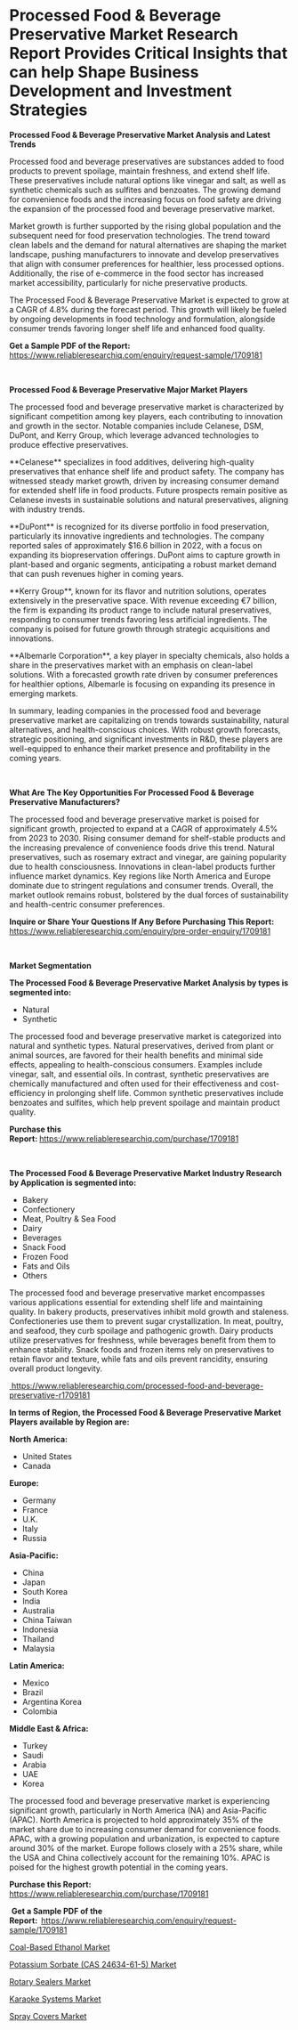 <p><h1>Processed Food & Beverage Preservative Market Research Report Provides Critical Insights that can help Shape Business Development and Investment Strategies</h1></p><p><strong>Processed Food & Beverage Preservative Market Analysis and Latest Trends</strong></p>
<p><p>Processed food and beverage preservatives are substances added to food products to prevent spoilage, maintain freshness, and extend shelf life. These preservatives include natural options like vinegar and salt, as well as synthetic chemicals such as sulfites and benzoates. The growing demand for convenience foods and the increasing focus on food safety are driving the expansion of the processed food and beverage preservative market. </p><p>Market growth is further supported by the rising global population and the subsequent need for food preservation technologies. The trend toward clean labels and the demand for natural alternatives are shaping the market landscape, pushing manufacturers to innovate and develop preservatives that align with consumer preferences for healthier, less processed options. Additionally, the rise of e-commerce in the food sector has increased market accessibility, particularly for niche preservative products.</p><p>The Processed Food & Beverage Preservative Market is expected to grow at a CAGR of 4.8% during the forecast period. This growth will likely be fueled by ongoing developments in food technology and formulation, alongside consumer trends favoring longer shelf life and enhanced food quality.</p></p>
<p><strong>Get a Sample PDF of the Report:&nbsp;</strong> <a href="https://www.reliableresearchiq.com/enquiry/request-sample/1709181?utm_campaign=1144&utm_medium=2&utm_source=Github&utm_content=ia&utm_term=21102024&utm_id=processed-food-beverage-preservative">https://www.reliableresearchiq.com/enquiry/request-sample/1709181</a></p>
<p>&nbsp;</p>
<p><strong>Processed Food & Beverage Preservative Major Market Players</strong></p>
<p><p>The processed food and beverage preservative market is characterized by significant competition among key players, each contributing to innovation and growth in the sector. Notable companies include Celanese, DSM, DuPont, and Kerry Group, which leverage advanced technologies to produce effective preservatives.</p><p>**Celanese** specializes in food additives, delivering high-quality preservatives that enhance shelf life and product safety. The company has witnessed steady market growth, driven by increasing consumer demand for extended shelf life in food products. Future prospects remain positive as Celanese invests in sustainable solutions and natural preservatives, aligning with industry trends.</p><p>**DuPont** is recognized for its diverse portfolio in food preservation, particularly its innovative ingredients and technologies. The company reported sales of approximately $16.6 billion in 2022, with a focus on expanding its biopreservation offerings. DuPont aims to capture growth in plant-based and organic segments, anticipating a robust market demand that can push revenues higher in coming years.</p><p>**Kerry Group**, known for its flavor and nutrition solutions, operates extensively in the preservative space. With revenue exceeding €7 billion, the firm is expanding its product range to include natural preservatives, responding to consumer trends favoring less artificial ingredients. The company is poised for future growth through strategic acquisitions and innovations.</p><p>**Albemarle Corporation**, a key player in specialty chemicals, also holds a share in the preservatives market with an emphasis on clean-label solutions. With a forecasted growth rate driven by consumer preferences for healthier options, Albemarle is focusing on expanding its presence in emerging markets.</p><p>In summary, leading companies in the processed food and beverage preservative market are capitalizing on trends towards sustainability, natural alternatives, and health-conscious choices. With robust growth forecasts, strategic positioning, and significant investments in R&D, these players are well-equipped to enhance their market presence and profitability in the coming years.</p></p>
<p>&nbsp;</p>
<p><strong>What Are The Key Opportunities For Processed Food & Beverage Preservative Manufacturers?</strong></p>
<p><p>The processed food and beverage preservative market is poised for significant growth, projected to expand at a CAGR of approximately 4.5% from 2023 to 2030. Rising consumer demand for shelf-stable products and the increasing prevalence of convenience foods drive this trend. Natural preservatives, such as rosemary extract and vinegar, are gaining popularity due to health consciousness. Innovations in clean-label products further influence market dynamics. Key regions like North America and Europe dominate due to stringent regulations and consumer trends. Overall, the market outlook remains robust, bolstered by the dual forces of sustainability and health-centric consumer preferences.</p></p>
<p><strong>Inquire or Share Your Questions If Any Before Purchasing This Report:</strong> <a href="https://www.reliableresearchiq.com/enquiry/pre-order-enquiry/1709181?utm_campaign=1144&utm_medium=2&utm_source=Github&utm_content=ia&utm_term=21102024&utm_id=processed-food-beverage-preservative">https://www.reliableresearchiq.com/enquiry/pre-order-enquiry/1709181</a></p>
<p>&nbsp;</p>
<p><strong>Market Segmentation</strong></p>
<p><strong>The Processed Food & Beverage Preservative Market Analysis by types is segmented into:</strong></p>
<p><ul><li>Natural</li><li>Synthetic</li></ul></p>
<p><p>The processed food and beverage preservative market is categorized into natural and synthetic types. Natural preservatives, derived from plant or animal sources, are favored for their health benefits and minimal side effects, appealing to health-conscious consumers. Examples include vinegar, salt, and essential oils. In contrast, synthetic preservatives are chemically manufactured and often used for their effectiveness and cost-efficiency in prolonging shelf life. Common synthetic preservatives include benzoates and sulfites, which help prevent spoilage and maintain product quality.</p></p>
<p><strong>Purchase this Report:&nbsp;</strong><a href="https://www.reliableresearchiq.com/purchase/1709181?utm_campaign=1144&utm_medium=2&utm_source=Github&utm_content=ia&utm_term=21102024&utm_id=processed-food-beverage-preservative">https://www.reliableresearchiq.com/purchase/1709181</a></p>
<p>&nbsp;</p>
<p><strong>The Processed Food & Beverage Preservative Market Industry Research by Application is segmented into:</strong></p>
<p><ul><li>Bakery</li><li>Confectionery</li><li>Meat, Poultry & Sea Food</li><li>Dairy</li><li>Beverages</li><li>Snack Food</li><li>Frozen Food</li><li>Fats and Oils</li><li>Others</li></ul></p>
<p><p>The processed food and beverage preservative market encompasses various applications essential for extending shelf life and maintaining quality. In bakery products, preservatives inhibit mold growth and staleness. Confectioneries use them to prevent sugar crystallization. In meat, poultry, and seafood, they curb spoilage and pathogenic growth. Dairy products utilize preservatives for freshness, while beverages benefit from them to enhance stability. Snack foods and frozen items rely on preservatives to retain flavor and texture, while fats and oils prevent rancidity, ensuring overall product longevity.</p></p>
<p><a href="https://www.reliableresearchiq.com/processed-food-and-beverage-preservative-r1709181?utm_campaign=1144&utm_medium=2&utm_source=Github&utm_content=ia&utm_term=21102024&utm_id=processed-food-beverage-preservative">&nbsp;https://www.reliableresearchiq.com/processed-food-and-beverage-preservative-r1709181</a></p>
<p><strong>In terms of Region, the Processed Food & Beverage Preservative Market Players available by Region are:</strong></p>
<p>
    <p> <strong> North America: </strong>
        <ul>
            <li>United States</li>
            <li>Canada</li>
        </ul>
        </p> 
    <p> <strong> Europe: </strong>
        <ul>
            <li>Germany</li>
            <li>France</li>
            <li>U.K.</li>
            <li>Italy</li>
            <li>Russia</li>
        </ul>
        </p> 
    <p> <strong> Asia-Pacific: </strong>
        <ul>
            <li>China</li>
            <li>Japan</li>
            <li>South Korea</li>
            <li>India</li>
            <li>Australia</li>
            <li>China Taiwan</li>
            <li>Indonesia</li>
            <li>Thailand</li>
            <li>Malaysia</li>
        </ul>
        </p> 
    <p> <strong> Latin America: </strong>
        <ul>
            <li>Mexico</li>
            <li>Brazil</li>
            <li>Argentina Korea</li>
            <li>Colombia</li>
        </ul>
        </p> 
    <p> <strong> Middle East & Africa: </strong>
        <ul>
            <li>Turkey</li>
            <li>Saudi</li>
            <li>Arabia</li>
            <li>UAE</li>
            <li>Korea</li>
        </ul>
    </p>
    </p>
<p><p>The processed food and beverage preservative market is experiencing significant growth, particularly in North America (NA) and Asia-Pacific (APAC). North America is projected to hold approximately 35% of the market share due to increasing consumer demand for convenience foods. APAC, with a growing population and urbanization, is expected to capture around 30% of the market. Europe follows closely with a 25% share, while the USA and China collectively account for the remaining 10%. APAC is poised for the highest growth potential in the coming years.</p></p>
<p><strong>Purchase this Report: </strong><a href="https://www.reliableresearchiq.com/purchase/1709181?utm_campaign=1144&utm_medium=2&utm_source=Github&utm_content=ia&utm_term=21102024&utm_id=processed-food-beverage-preservative">https://www.reliableresearchiq.com/purchase/1709181</a></p>
<p>&nbsp;<strong>Get a Sample PDF of the Report:&nbsp;&nbsp;</strong><a href="https://www.reliableresearchiq.com/enquiry/request-sample/1709181?utm_campaign=1144&utm_medium=2&utm_source=Github&utm_content=ia&utm_term=21102024&utm_id=processed-food-beverage-preservative">https://www.reliableresearchiq.com/enquiry/request-sample/1709181</a></p>
<p><strong></strong></p>
<p><p><a href="https://github.com/wendisyqf/Market-Research-Report-List-1/blob/main/coal-based-ethanol-market.md?utm_campaign=1144&utm_medium=2&utm_source=Github&utm_content=ia&utm_term=21102024&utm_id=processed-food-beverage-preservative">Coal-Based Ethanol Market</a></p><p><a href="https://github.com/sharitatri97/Market-Research-Report-List-1/blob/main/potassium-sorbate-cas-24634-61-5-market.md?utm_campaign=1144&utm_medium=2&utm_source=Github&utm_content=ia&utm_term=21102024&utm_id=processed-food-beverage-preservative">Potassium Sorbate (CAS 24634-61-5) Market</a></p><p><a href="https://issuu.com/reportprime-2/docs/rotary-sealers-market-size-2030.ppt_72ea5b319daf3c?utm_campaign=1144&utm_medium=2&utm_source=Github&utm_content=ia&utm_term=21102024&utm_id=processed-food-beverage-preservative">Rotary Sealers Market</a></p><p><a href="https://www.linkedin.com/pulse/karaoke-systems-industry-insights-report-analyzing-market-trends-b3f3c?utm_campaign=1144&utm_medium=2&utm_source=Github&utm_content=ia&utm_term=21102024&utm_id=processed-food-beverage-preservative">Karaoke Systems Market</a></p><p><a href="https://issuu.com/reportprime-2/docs/spray-covers-market-size-2030.pptx_23edd06cc2d62b?utm_campaign=1144&utm_medium=2&utm_source=Github&utm_content=ia&utm_term=21102024&utm_id=processed-food-beverage-preservative">Spray Covers Market</a></p></p>